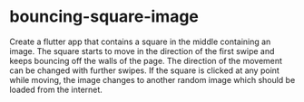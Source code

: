 # bouncing-square-image

Create a flutter app that contains a square in the middle containing an image. The square starts to move
in the direction of the first swipe and keeps bouncing off the walls of the page. The direction of the
movement can be changed with further swipes. If the square is clicked at any point while moving, the
image changes to another random image which should be loaded from the internet.
